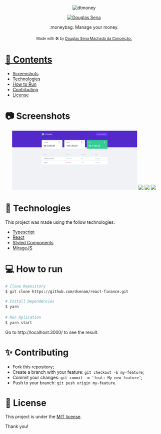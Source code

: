 <p align="center">
   <img src="./.github/logo.svg" alt="dtmoney" width="300"/>
</p>

<p align="center">	
   <a href="https://www.linkedin.com/in/douglassena/">
      <img alt="Douglas Sena" src="https://img.shields.io/badge/LinkedIn-0077B5?style=for-the-badge&logo=linkedin&logoColor=white" />
   </a>
</p>

<p align="center">
  :moneybag: Manage your money.
</p>

<div align="center">
  <sub> Made with 🛠 by
    <a href="https://github.com/dsenam">Douglas Sena Machado da Conceição.
  </sub>
</div>

# 📌 Contents

* [Screenshots](#camera-screenshot) 
* [Technologies](#rocket-technologies) 
* [How to Run](#computer-how-to-run)
* [Contributing](#sparkles-issues)
* [License](#page_facing_up-license)

# :camera: Screenshots
<div align="center">
   <img src="https://github.com/dsenam/react-finance/blob/main/screenshots/screen1.png" width="400px">
   <img src="./.github/screen2.png" width="400px">
   <img src="./.github/screen3.png" width="400px">
   <img src="./.github/screen4.png" width="400px">
</div>

# :rocket: Technologies
This project was made using the follow technologies:

* [Typescript](https://www.typescriptlang.org/)      
* [React](https://reactjs.org/)      
* [Styled Components](https://styled-components.com/)
* [MirageJS](https://miragejs.com/)

# :computer: How to run

```bash
# Clone Repository
$ git clone https://github.com/dsenam/react-finance.git
```

```bash
# Install Dependencies
$ yarn

# Run Aplication
$ yarn start
```
Go to http://localhost:3000/ to see the result.


# :sparkles: Contributing

- Fork this repository;
- Create a branch with your feature: `git checkout -b my-feature`;
- Commit your changes: `git commit -m 'feat: My new feature'`;
- Push to your branch: `git push origin my-feature`.

# :page_facing_up: License

This project is under the [MIT license](./LICENSE).


Thank you!